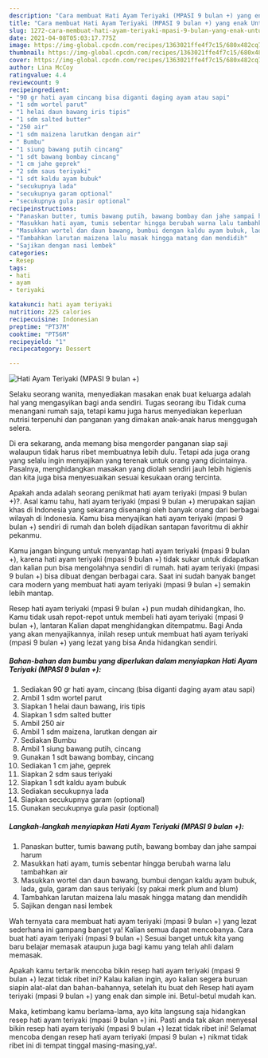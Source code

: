 ```yaml
---
description: "Cara membuat Hati Ayam Teriyaki (MPASI 9 bulan +) yang enak Untuk Jualan"
title: "Cara membuat Hati Ayam Teriyaki (MPASI 9 bulan +) yang enak Untuk Jualan"
slug: 1272-cara-membuat-hati-ayam-teriyaki-mpasi-9-bulan-yang-enak-untuk-jualan
date: 2021-04-08T05:03:17.775Z
image: https://img-global.cpcdn.com/recipes/1363021ffe4f7c15/680x482cq70/hati-ayam-teriyaki-mpasi-9-bulan-foto-resep-utama.jpg
thumbnail: https://img-global.cpcdn.com/recipes/1363021ffe4f7c15/680x482cq70/hati-ayam-teriyaki-mpasi-9-bulan-foto-resep-utama.jpg
cover: https://img-global.cpcdn.com/recipes/1363021ffe4f7c15/680x482cq70/hati-ayam-teriyaki-mpasi-9-bulan-foto-resep-utama.jpg
author: Lina McCoy
ratingvalue: 4.4
reviewcount: 9
recipeingredient:
- "90 gr hati ayam cincang bisa diganti daging ayam atau sapi"
- "1 sdm wortel parut"
- "1 helai daun bawang iris tipis"
- "1 sdm salted butter"
- "250 air"
- "1 sdm maizena larutkan dengan air"
- " Bumbu"
- "1 siung bawang putih cincang"
- "1 sdt bawang bombay cincang"
- "1 cm jahe geprek"
- "2 sdm saus teriyaki"
- "1 sdt kaldu ayam bubuk"
- "secukupnya lada"
- "secukupnya garam optional"
- "secukupnya gula pasir optional"
recipeinstructions:
- "Panaskan butter, tumis bawang putih, bawang bombay dan jahe sampai harum"
- "Masukkan hati ayam, tumis sebentar hingga berubah warna lalu tambahkan air"
- "Masukkan wortel dan daun bawang, bumbui dengan kaldu ayam bubuk, lada, gula, garam dan saus teriyaki (sy pakai merk plum and blum)"
- "Tambahkan larutan maizena lalu masak hingga matang dan mendidih"
- "Sajikan dengan nasi lembek"
categories:
- Resep
tags:
- hati
- ayam
- teriyaki

katakunci: hati ayam teriyaki 
nutrition: 225 calories
recipecuisine: Indonesian
preptime: "PT37M"
cooktime: "PT56M"
recipeyield: "1"
recipecategory: Dessert

---
```



![Hati Ayam Teriyaki (MPASI 9 bulan +)](https://img-global.cpcdn.com/recipes/1363021ffe4f7c15/680x482cq70/hati-ayam-teriyaki-mpasi-9-bulan-foto-resep-utama.jpg)

Selaku seorang wanita, menyediakan masakan enak buat keluarga adalah hal yang mengasyikan bagi anda sendiri. Tugas seorang ibu Tidak cuma menangani rumah saja, tetapi kamu juga harus menyediakan keperluan nutrisi terpenuhi dan panganan yang dimakan anak-anak harus menggugah selera.

Di era  sekarang, anda memang bisa mengorder panganan siap saji walaupun tidak harus ribet membuatnya lebih dulu. Tetapi ada juga orang yang selalu ingin menyajikan yang terenak untuk orang yang dicintainya. Pasalnya, menghidangkan masakan yang diolah sendiri jauh lebih higienis dan kita juga bisa menyesuaikan sesuai kesukaan orang tercinta. 



Apakah anda adalah seorang penikmat hati ayam teriyaki (mpasi 9 bulan +)?. Asal kamu tahu, hati ayam teriyaki (mpasi 9 bulan +) merupakan sajian khas di Indonesia yang sekarang disenangi oleh banyak orang dari berbagai wilayah di Indonesia. Kamu bisa menyajikan hati ayam teriyaki (mpasi 9 bulan +) sendiri di rumah dan boleh dijadikan santapan favoritmu di akhir pekanmu.

Kamu jangan bingung untuk menyantap hati ayam teriyaki (mpasi 9 bulan +), karena hati ayam teriyaki (mpasi 9 bulan +) tidak sukar untuk didapatkan dan kalian pun bisa mengolahnya sendiri di rumah. hati ayam teriyaki (mpasi 9 bulan +) bisa dibuat dengan berbagai cara. Saat ini sudah banyak banget cara modern yang membuat hati ayam teriyaki (mpasi 9 bulan +) semakin lebih mantap.

Resep hati ayam teriyaki (mpasi 9 bulan +) pun mudah dihidangkan, lho. Kamu tidak usah repot-repot untuk membeli hati ayam teriyaki (mpasi 9 bulan +), lantaran Kalian dapat menghidangkan ditempatmu. Bagi Anda yang akan menyajikannya, inilah resep untuk membuat hati ayam teriyaki (mpasi 9 bulan +) yang lezat yang bisa Anda hidangkan sendiri.

<!--inarticleads1-->

##### Bahan-bahan dan bumbu yang diperlukan dalam menyiapkan Hati Ayam Teriyaki (MPASI 9 bulan +):

1. Sediakan 90 gr hati ayam, cincang (bisa diganti daging ayam atau sapi)
1. Ambil 1 sdm wortel parut
1. Siapkan 1 helai daun bawang, iris tipis
1. Siapkan 1 sdm salted butter
1. Ambil 250 air
1. Ambil 1 sdm maizena, larutkan dengan air
1. Sediakan  Bumbu
1. Ambil 1 siung bawang putih, cincang
1. Gunakan 1 sdt bawang bombay, cincang
1. Sediakan 1 cm jahe, geprek
1. Siapkan 2 sdm saus teriyaki
1. Siapkan 1 sdt kaldu ayam bubuk
1. Sediakan secukupnya lada
1. Siapkan secukupnya garam (optional)
1. Gunakan secukupnya gula pasir (optional)




<!--inarticleads2-->

##### Langkah-langkah menyiapkan Hati Ayam Teriyaki (MPASI 9 bulan +):

1. Panaskan butter, tumis bawang putih, bawang bombay dan jahe sampai harum
1. Masukkan hati ayam, tumis sebentar hingga berubah warna lalu tambahkan air
1. Masukkan wortel dan daun bawang, bumbui dengan kaldu ayam bubuk, lada, gula, garam dan saus teriyaki (sy pakai merk plum and blum)
1. Tambahkan larutan maizena lalu masak hingga matang dan mendidih
1. Sajikan dengan nasi lembek




Wah ternyata cara membuat hati ayam teriyaki (mpasi 9 bulan +) yang lezat sederhana ini gampang banget ya! Kalian semua dapat mencobanya. Cara buat hati ayam teriyaki (mpasi 9 bulan +) Sesuai banget untuk kita yang baru belajar memasak ataupun juga bagi kamu yang telah ahli dalam memasak.

Apakah kamu tertarik mencoba bikin resep hati ayam teriyaki (mpasi 9 bulan +) lezat tidak ribet ini? Kalau kalian ingin, ayo kalian segera buruan siapin alat-alat dan bahan-bahannya, setelah itu buat deh Resep hati ayam teriyaki (mpasi 9 bulan +) yang enak dan simple ini. Betul-betul mudah kan. 

Maka, ketimbang kamu berlama-lama, ayo kita langsung saja hidangkan resep hati ayam teriyaki (mpasi 9 bulan +) ini. Pasti anda tak akan menyesal bikin resep hati ayam teriyaki (mpasi 9 bulan +) lezat tidak ribet ini! Selamat mencoba dengan resep hati ayam teriyaki (mpasi 9 bulan +) nikmat tidak ribet ini di tempat tinggal masing-masing,ya!.


